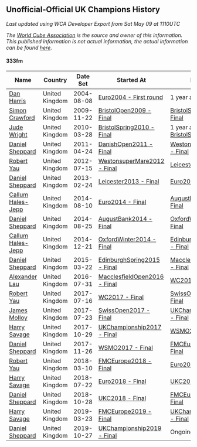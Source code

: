 ## Unofficial-Official UK Champions History

*Last updated using WCA Developer Export from Sat May 09 at 1110UTC*

*The [World Cube Association](https://www.worldcubeassociation.org) is the source and owner of this information. This published information is not actual information, the actual information can be found [here](https://www.worldcubeassociation.org/results).*

#### 333fm

|Name|Country|Date Set|Started At|Ended At|Days Held|  
|--|--|--|--|--|--|  
|[Dan Harris](https://www.worldcubeassociation.org/persons/2003HARR01)|United Kingdom|2004-08-08|[Euro2004 - First round](https://www.worldcubeassociation.org/competitions/Euro2004/results/all#e333fm_1)|1 year after [Euro2008](https://www.worldcubeassociation.org/competitions/Euro2008/results/all#e333fm_f)|1870|  
|[Simon Crawford](https://www.worldcubeassociation.org/persons/2008CRAW01)|United Kingdom|2009-11-22|[BristolOpen2009 - Final](https://www.worldcubeassociation.org/competitions/BristolOpen2009/results/all#e333fm_f)|[BristolSpring2010 - Final](https://www.worldcubeassociation.org/competitions/BristolSpring2010/results/all#e333fm_f)|126|  
|[Jude Wright](https://www.worldcubeassociation.org/persons/2008WRIG02)|United Kingdom|2010-03-28|[BristolSpring2010 - Final](https://www.worldcubeassociation.org/competitions/BristolSpring2010/results/all#e333fm_f)|1 year after [BristolSpring2010](https://www.worldcubeassociation.org/competitions/BristolSpring2010/results/all#e333fm_f)|365|  
|[Daniel Sheppard](https://www.worldcubeassociation.org/persons/2009SHEP01)|United Kingdom|2011-04-24|[DanishOpen2011 - Final](https://www.worldcubeassociation.org/competitions/DanishOpen2011/results/all#e333fm_f)|[WestonsuperMare2012 - Final](https://www.worldcubeassociation.org/competitions/WestonsuperMare2012/results/all#e333fm_f)|448|  
|[Robert Yau](https://www.worldcubeassociation.org/persons/2009YAUR01)|United Kingdom|2012-07-15|[WestonsuperMare2012 - Final](https://www.worldcubeassociation.org/competitions/WestonsuperMare2012/results/all#e333fm_f)|[Leicester2013 - Final](https://www.worldcubeassociation.org/competitions/Leicester2013/results/all#e333fm_f)|224|  
|[Daniel Sheppard](https://www.worldcubeassociation.org/persons/2009SHEP01)|United Kingdom|2013-02-24|[Leicester2013 - Final](https://www.worldcubeassociation.org/competitions/Leicester2013/results/all#e333fm_f)|[Euro2014 - Final](https://www.worldcubeassociation.org/competitions/Euro2014/results/all#e333fm_f)|532|  
|[Callum Hales-Jepp](https://www.worldcubeassociation.org/persons/2012HALE01)|United Kingdom|2014-08-10|[Euro2014 - Final](https://www.worldcubeassociation.org/competitions/Euro2014/results/all#e333fm_f)|[AugustBank2014 - Final](https://www.worldcubeassociation.org/competitions/AugustBank2014/results/all#e333fm_f)|15|  
|[Daniel Sheppard](https://www.worldcubeassociation.org/persons/2009SHEP01)|United Kingdom|2014-08-25|[AugustBank2014 - Final](https://www.worldcubeassociation.org/competitions/AugustBank2014/results/all#e333fm_f)|[OxfordWinter2014 - Final](https://www.worldcubeassociation.org/competitions/OxfordWinter2014/results/all#e333fm_f)|118|  
|[Callum Hales-Jepp](https://www.worldcubeassociation.org/persons/2012HALE01)|United Kingdom|2014-12-21|[OxfordWinter2014 - Final](https://www.worldcubeassociation.org/competitions/OxfordWinter2014/results/all#e333fm_f)|[EdinburghSpring2015 - Final](https://www.worldcubeassociation.org/competitions/EdinburghSpring2015/results/all#e333fm_f)|91|  
|[Daniel Sheppard](https://www.worldcubeassociation.org/persons/2009SHEP01)|United Kingdom|2015-03-22|[EdinburghSpring2015 - Final](https://www.worldcubeassociation.org/competitions/EdinburghSpring2015/results/all#e333fm_f)|[MacclesfieldOpen2016 - Final](https://www.worldcubeassociation.org/competitions/MacclesfieldOpen2016/results/all#e333fm_f)|497|  
|[Alexander Lau](https://www.worldcubeassociation.org/persons/2011LAUA01)|United Kingdom|2016-07-31|[MacclesfieldOpen2016 - Final](https://www.worldcubeassociation.org/competitions/MacclesfieldOpen2016/results/all#e333fm_f)|[WC2017 - Final](https://www.worldcubeassociation.org/competitions/WC2017/results/all#e333fm_f)|350|  
|[Robert Yau](https://www.worldcubeassociation.org/persons/2009YAUR01)|United Kingdom|2017-07-16|[WC2017 - Final](https://www.worldcubeassociation.org/competitions/WC2017/results/all#e333fm_f)|[SwissOpen2017 - Final](https://www.worldcubeassociation.org/competitions/SwissOpen2017/results/all#e333fm_f)|7|  
|[James Molloy](https://www.worldcubeassociation.org/persons/2011MOLL01)|United Kingdom|2017-07-23|[SwissOpen2017 - Final](https://www.worldcubeassociation.org/competitions/SwissOpen2017/results/all#e333fm_f)|[UKChampionship2017 - Final](https://www.worldcubeassociation.org/competitions/UKChampionship2017/results/all#e333fm_f)|98|  
|[Harry Savage](https://www.worldcubeassociation.org/persons/2013SAVA01)|United Kingdom|2017-10-29|[UKChampionship2017 - Final](https://www.worldcubeassociation.org/competitions/UKChampionship2017/results/all#e333fm_f)|[WSMO2017 - Final](https://www.worldcubeassociation.org/competitions/WSMO2017/results/all#e333fm_f)|28|  
|[Daniel Sheppard](https://www.worldcubeassociation.org/persons/2009SHEP01)|United Kingdom|2017-11-26|[WSMO2017 - Final](https://www.worldcubeassociation.org/competitions/WSMO2017/results/all#e333fm_f)|[FMCEurope2018 - Final](https://www.worldcubeassociation.org/competitions/FMCEurope2018/results/all#e333fm_f)|104|  
|[Robert Yau](https://www.worldcubeassociation.org/persons/2009YAUR01)|United Kingdom|2018-03-10|[FMCEurope2018 - Final](https://www.worldcubeassociation.org/competitions/FMCEurope2018/results/all#e333fm_f)|[Euro2018 - Final](https://www.worldcubeassociation.org/competitions/Euro2018/results/all#e333fm_f)|134|  
|[Harry Savage](https://www.worldcubeassociation.org/persons/2013SAVA01)|United Kingdom|2018-07-22|[Euro2018 - Final](https://www.worldcubeassociation.org/competitions/Euro2018/results/all#e333fm_f)|[UKC2018 - Final](https://www.worldcubeassociation.org/competitions/UKC2018/results/all#e333fm_f)|98|  
|[Daniel Sheppard](https://www.worldcubeassociation.org/persons/2009SHEP01)|United Kingdom|2018-10-28|[UKC2018 - Final](https://www.worldcubeassociation.org/competitions/UKC2018/results/all#e333fm_f)|[FMCEurope2019 - Final](https://www.worldcubeassociation.org/competitions/FMCEurope2019/results/all#e333fm_f)|146|  
|[Harry Savage](https://www.worldcubeassociation.org/persons/2013SAVA01)|United Kingdom|2019-03-23|[FMCEurope2019 - Final](https://www.worldcubeassociation.org/competitions/FMCEurope2019/results/all#e333fm_f)|[UKChampionship2019 - Final](https://www.worldcubeassociation.org/competitions/UKChampionship2019/results/all#e333fm_f)|218|  
|[Daniel Sheppard](https://www.worldcubeassociation.org/persons/2009SHEP01)|United Kingdom|2019-10-27|[UKChampionship2019 - Final](https://www.worldcubeassociation.org/competitions/UKChampionship2019/results/all#e333fm_f)|Ongoing|195|  
